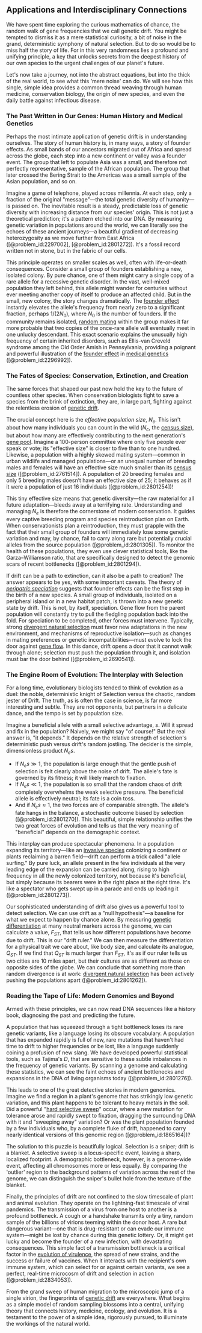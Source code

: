 ## Applications and Interdisciplinary Connections

We have spent time exploring the curious mathematics of chance, the random walk of gene frequencies that we call genetic drift. You might be tempted to dismiss it as a mere statistical curiosity, a bit of noise in the grand, deterministic symphony of natural selection. But to do so would be to miss half the story of life. For in this very randomness lies a profound and unifying principle, a key that unlocks secrets from the deepest history of our own species to the urgent challenges of our planet's future.

Let's now take a journey, not into the abstract equations, but into the thick of the real world, to see what this 'mere noise' can do. We will see how this single, simple idea provides a common thread weaving through human medicine, conservation biology, the origin of new species, and even the daily battle against infectious disease.

### The Past Written in Our Genes: Human History and Medical Genetics

Perhaps the most intimate application of genetic drift is in understanding ourselves. The story of human history is, in many ways, a story of founder effects. As small bands of our ancestors migrated out of Africa and spread across the globe, each step into a new continent or valley was a founder event. The group that left to populate Asia was a small, and therefore not perfectly representative, sample of the African population. The group that later crossed the Bering Strait to the Americas was a small sample of the Asian population, and so on.

Imagine a game of telephone, played across millennia. At each step, only a fraction of the original "message"—the total genetic diversity of humanity—is passed on. The inevitable result is a steady, predictable loss of genetic diversity with increasing distance from our species' origin. This is not just a theoretical prediction; it's a pattern etched into our DNA. By measuring genetic variation in populations around the world, we can literally see the echoes of these ancient journeys—a beautiful gradient of decreasing heterozygosity as we move further from East Africa ([@problem_id:2297002], [@problem_id:2801272]). It's a fossil record written not in stone, but in the fabric of our cells.

This principle operates on smaller scales as well, often with life-or-death consequences. Consider a small group of founders establishing a new, isolated colony. By pure chance, one of them might carry a single copy of a rare allele for a recessive genetic disorder. In the vast, well-mixed population they left behind, this allele might wander for centuries without ever meeting another copy of itself to produce an affected child. But in the small, new colony, the story changes dramatically. The [founder effect](@article_id:146482) instantly elevates the allele's frequency from nearly zero to a significant fraction, perhaps $1/(2N_0)$, where $N_0$ is the number of founders. If the community remains isolated, [random mating](@article_id:149398) within the group makes it far more probable that two copies of the once-rare allele will eventually meet in one unlucky descendant. This exact scenario explains the unusually high frequency of certain inherited disorders, such as Ellis-van Creveld syndrome among the Old Order Amish in Pennsylvania, providing a poignant and powerful illustration of the [founder effect](@article_id:146482) in [medical genetics](@article_id:262339) ([@problem_id:2296992]).

### The Fates of Species: Conservation, Extinction, and Creation

The same forces that shaped our past now hold the key to the future of countless other species. When conservation biologists fight to save a species from the brink of extinction, they are, in large part, fighting against the relentless erosion of [genetic drift](@article_id:145100).

The crucial concept here is the *effective population size*, $N_e$. This isn't about how many individuals you can count in the wild ($N_c$, the [census size](@article_id:172714)), but about how many are effectively contributing to the next generation's [gene pool](@article_id:267463). Imagine a 100-person committee where only five people ever speak or vote; its "effective size" is closer to five than to one hundred. Likewise, a population with a highly skewed mating system—common in urban wildlife and managed populations—or an unequal number of breeding males and females will have an effective size much smaller than its [census size](@article_id:172714) ([@problem_id:2761514]). A population of 20 breeding females and only 5 breeding males doesn’t have an effective size of 25; it behaves as if it were a population of just 16 individuals ([@problem_id:2801254])!

This tiny effective size means that genetic diversity—the raw material for all future adaptation—bleeds away at a terrifying rate. Understanding and managing $N_e$ is therefore the cornerstone of modern conservation. It guides every captive breeding program and species reintroduction plan on Earth. When conservationists plan a reintroduction, they must grapple with the fact that their small group of founders will immediately lose some genetic variation and may, by chance, fail to carry along rare but potentially crucial alleles from the source population ([@problem_id:2801305]). To monitor the health of these populations, they even use clever statistical tools, like the Garza–Williamson ratio, that are specifically designed to detect the genomic scars of recent bottlenecks ([@problem_id:2801294]).

If drift can be a path to extinction, can it also be a path to creation? The answer appears to be yes, with some important caveats. The theory of *[peripatric speciation](@article_id:141412)* suggests that founder effects can be the first step in the birth of a new species. A small group of individuals, isolated on a peripheral island or in a new habitat patch, is thrown into a new genetic state by drift. This is not, by itself, speciation. Gene flow from the parent population will constantly try to pull the fledgling population back into the fold. For speciation to be completed, other forces must intervene. Typically, strong [divergent natural selection](@article_id:273497) must favor new adaptations in the new environment, and mechanisms of reproductive isolation—such as changes in mating preferences or genetic incompatibilities—must evolve to lock the door against [gene flow](@article_id:140428). In this dance, drift opens a door that it cannot walk through alone; selection must push the population through it, and isolation must bar the door behind ([@problem_id:2690541]).

### The Engine Room of Evolution: The Interplay with Selection

For a long time, evolutionary biologists tended to think of evolution as a duel: the noble, deterministic knight of Selection versus the chaotic, random jester of Drift. The truth, as is often the case in science, is far more interesting and subtle. They are not opponents, but partners in a delicate dance, and the tempo is set by population size.

Imagine a beneficial allele with a small selective advantage, $s$. Will it spread and fix in the population? Naively, we might say "of course!" But the real answer is, "it depends." It depends on the relative strength of selection's deterministic push versus drift's random jostling. The decider is the simple, dimensionless product $N_e s$.
-   If $N_e s \gg 1$, the population is large enough that the gentle push of selection is felt clearly above the noise of drift. The allele's fate is governed by its fitness; it will likely march to fixation.
-   If $N_e s \ll 1$, the population is so small that the random chaos of drift completely overwhelms the weak selective pressure. The beneficial allele is effectively neutral; its fate is a coin toss.
-   And if $N_e s \approx 1$, the two forces are of comparable strength. The allele's fate hangs in the balance, a stochastic outcome biased by selection ([@problem_id:2801270]).
This beautiful, simple relationship unifies the two great forces of evolution and tells us that the very meaning of "beneficial" depends on the demographic context.

This interplay can produce spectacular phenomena. In a population expanding its territory—like an [invasive species](@article_id:273860) colonizing a continent or plants reclaiming a barren field—drift can perform a trick called "allele surfing." By pure luck, an allele present in the few individuals at the very leading edge of the expansion can be carried along, rising to high frequency in all the newly colonized territory, not because it's beneficial, but simply because its bearers were in the right place at the right time. It's like a spectator who gets swept up in a parade and ends up leading it ([@problem_id:2801273]).

Our sophisticated understanding of drift also gives us a powerful tool to detect selection. We can use drift as a "null hypothesis"—a baseline for what we expect to happen by chance alone. By measuring [genetic differentiation](@article_id:162619) at many neutral markers across the genome, we can calculate a value, $F_{ST}$, that tells us how different populations have become due to drift. This is our "drift ruler." We can then measure the differentiation for a physical trait we care about, like body size, and calculate its analogue, $Q_{ST}$. If we find that $Q_{ST}$ is much larger than $F_{ST}$, it's as if our ruler tells us two cities are 10 miles apart, but their cultures are as different as those on opposite sides of the globe. We can conclude that something more than random divergence is at work: [divergent natural selection](@article_id:273497) has been actively pushing the populations apart ([@problem_id:2801262]).

### Reading the Tape of Life: Modern Genomics and Beyond

Armed with these principles, we can now read DNA sequences like a history book, diagnosing the past and predicting the future.

A population that has squeezed through a tight bottleneck loses its rare genetic variants, like a language losing its obscure vocabulary. A population that has expanded rapidly is full of new, rare mutations that haven't had time to drift to higher frequencies or be lost, like a language suddenly coining a profusion of new slang. We have developed powerful statistical tools, such as Tajima's $D$, that are sensitive to these subtle imbalances in the frequency of genetic variants. By scanning a genome and calculating these statistics, we can see the faint echoes of ancient bottlenecks and expansions in the DNA of living organisms today ([@problem_id:2801276]).

This leads to one of the great detective stories in modern genomics. Imagine we find a region in a plant's genome that has strikingly low genetic variation, and this plant happens to be tolerant to heavy metals in the soil. Did a powerful "[hard selective sweep](@article_id:187344)" occur, where a new mutation for tolerance arose and rapidly swept to fixation, dragging the surrounding DNA with it and "sweeping away" variation? Or was the plant population founded by a few individuals who, by a complete fluke of drift, happened to carry nearly identical versions of this genomic region ([@problem_id:1865164])?

The solution to this puzzle is beautifully logical. Selection is a sniper; drift is a blanket. A selective sweep is a locus-specific event, leaving a sharp, localized footprint. A demographic bottleneck, however, is a genome-wide event, affecting all chromosomes more or less equally. By comparing the 'outlier' region to the background patterns of variation across the rest of the genome, we can distinguish the sniper's bullet hole from the texture of the blanket.

Finally, the principles of drift are not confined to the slow timescale of plant and animal evolution. They operate on the lightning-fast timescale of viral pandemics. The transmission of a virus from one host to another is a profound bottleneck. A cough or a handshake transmits only a tiny, random sample of the billions of virions teeming within the donor host. A rare but dangerous variant—one that is drug-resistant or can evade our immune system—might be lost by chance during this genetic lottery. Or, it might get lucky and become the founder of a new infection, with devastating consequences. This simple fact of a transmission bottleneck is a critical factor in the [evolution of virulence](@article_id:149065), the spread of new strains, and the success or failure of vaccines. When it interacts with the recipient's own immune system, which can select for or against certain variants, we see a perfect, real-time microcosm of drift and selection in action ([@problem_id:2834053]).

From the grand sweep of human migration to the microscopic jump of a single virion, the fingerprints of [genetic drift](@article_id:145100) are everywhere. What begins as a simple model of random sampling blossoms into a central, unifying theory that connects history, medicine, ecology, and evolution. It is a testament to the power of a simple idea, rigorously pursued, to illuminate the workings of the natural world.